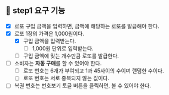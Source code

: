 ## **🎯 step1 요구 기능**

- [x] 로또 구입 금액을 입력하면, 금액에 해당하는 로또를 발급해야 한다.
- [x] 로또 1장의 가격은 1,000원이다.
  - [x] 구입 금액을 입력받는다.
    - [ ] 1,000원 단위로 입력받는다.
  - [ ] 구입 금액에 맞는 개수만큼 로또를 발급한다.
- [ ] 소비자는 **자동 구매**를 할 수 있어야 한다.
  - [ ] 로또 번호는 6개가 부여되고 1과 45사이의 수이며 랜덤한 수이다.
  - [ ] 로또 번호는 서로 중복되지 않는 값이다.
- [ ] 복권 번호는 번호보기 토글 버튼을 클릭하면, 볼 수 있어야 한다.
